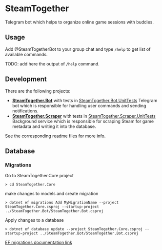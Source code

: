 # SteamTogether

Telegram bot which helps to organize online game sessions with buddies.

## Usage

Add @SteamTogetherBot to your group chat and type `/help` to get list of available commands.

TODO: add here the output of `/help` command.

## Development

There are the following projects:

- **[SteamTogether.Bot](./SteamTogether.Bot)** with tests in [SteamTogether.Bot.UnitTests](./SteamTogether.Bot.UnitTests)
  Telegram bot which is responsible for handling user commands and sending notifications.
- **[SteamTogether.Scraper](./SteamTogether.Scraper)** with tests in [SteamTogether.Scraper.UnitTests](./SteamTogether.Scraper.UnitTests)
  Background service which is responsible for scraping Steam for game metadata and writing it into the database.

See the corresponding readme files for more info.

## Database 

### Migrations

Go to SteamTogether.Core project
```shell
> cd SteamTogether.Core
```

make changes to models and create migration
```shell
> dotnet ef migrations Add MyMigrationName --project SteamTogether.Core.csproj --startup-project ../SteamTogether.Bot/SteamTogether.Bot.csproj
```

Apply changes to a database
```shell
> dotnet ef database update --project SteamTogether.Core.csproj --startup-project ../SteamTogether.Bot/SteamTogether.Bot.csproj
```

[EF migrations documentation link](https://learn.microsoft.com/en-us/ef/core/managing-schemas/migrations/?tabs=dotnet-core-cli)